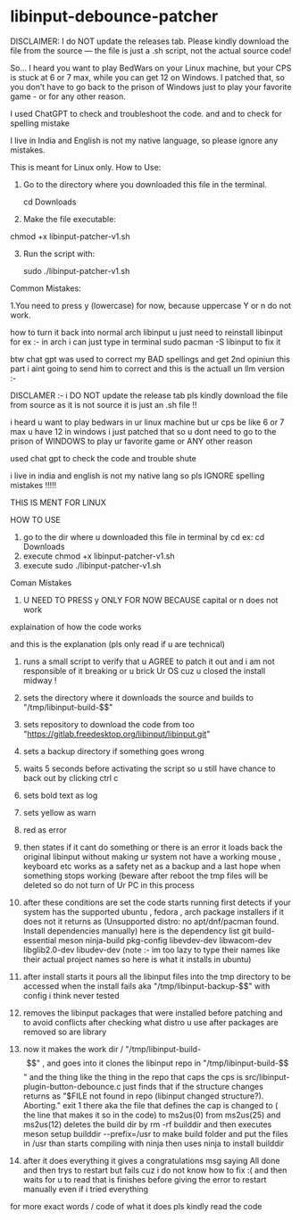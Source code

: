 # libinput-debounce-patcher
DISCLAIMER: I do NOT update the releases tab. Please kindly download the file from the source — the file is just a .sh script, not the actual source code!

So… I heard you want to play BedWars on your Linux machine, but your CPS is stuck at 6 or 7 max, while you can get 12 on Windows. I patched that, so you don’t have to go back to the prison of Windows just to play your favorite game - or for any other reason.

I used ChatGPT to check and troubleshoot the code. and and to check for spelling mistake

I live in India and English is not my native language, so please ignore any mistakes.

This is meant for Linux only.
How to Use:
1. Go to the directory where you downloaded this file in the terminal.

    cd Downloads

2. Make the file executable:

chmod +x libinput-patcher-v1.sh

3. Run the script with:

    sudo ./libinput-patcher-v1.sh



Common Mistakes:

1.You need to press y (lowercase) for now, because uppercase Y or n do not work.


how to turn it back into normal arch libinput 
u just need to reinstall libinput for ex :- in arch i can just type in terminal sudo pacman -S libinput 
to fix it 


btw chat gpt was used to correct my BAD spellings and get 2nd opiniun this part i aint going to send him to correct and this is the actuall un llm version :-


DISCLAMER :- i DO NOT update the release tab pls kindly download the file from source as it is not source it is just an .sh file !!

i heard u want to play bedwars in ur linux machine but ur cps be like 6 or 7 max u have 12 in windows i just patched that so u dont need to go to the prison of WINDOWS to play ur favorite game or ANY other reason

used chat gpt to check the code and trouble shute

i live in india and english is not my native lang so pls IGNORE spelling mistakes !!!!!

THIS IS MENT FOR LINUX

HOW TO USE

1. go to the dir where u downloaded this file in terminal by cd ex: cd Downloads
2. execute chmod +x libinput-patcher-v1.sh
3. execute sudo ./libinput-patcher-v1.sh

Coman Mistakes
1. U NEED TO PRESS y ONLY FOR NOW BECAUSE capital or n does not work




explaination of how the code works 

and this is the explanation (pls only read if u are technical)

1.    runs a small script to verify that u AGREE to patch it out and i am not responsible of it breaking or u brick Ur OS cuz u closed the install midway !

 2.   sets the directory where it downloads the source and builds to "/tmp/libinput-build-$$"

 3.   sets repository to download the code from too "https://gitlab.freedesktop.org/libinput/libinput.git"

 4.  sets a backup directory if something goes wrong

 5.   waits 5 seconds before activating the script so u still have chance to back out by clicking ctrl c

6.   sets bold text as log

 7.  sets yellow as warn

 8.  red as error

 9.   then states if it cant do something or there is an error it loads back the original libinput without making ur system not have a working mouse , keyboard etc works as a safety net as a backup and a last hope when something stops working (beware after reboot the tmp files will be deleted so do not turn of Ur PC in this process

 10.   after these conditions are set the code starts running first detects if your system has the supported ubuntu , fedora , arch package installers if it does not it returns as (Unsupported distro: no apt/dnf/pacman found. Install dependencies manually) here is the dependency list git build-essential meson ninja-build pkg-config libevdev-dev libwacom-dev libglib2.0-dev libudev-dev (note :- im too lazy to type their names like their actual project names so here is what it installs in ubuntu)

 11.   after install starts it pours all the libinput files into the tmp directory to be accessed when the install fails aka "/tmp/libinput-backup-$$" with config i think never tested

 12.   removes the libinput packages that were installed before patching and to avoid conflicts after checking what distro u use after packages are removed so are library

 13.   now it makes the work dir / "/tmp/libinput-build-$$" , and goes into it clones the libinput repo in "/tmp/libinput-build-$$" and the thing like the thing in the repo that caps the cps is src/libinput-plugin-button-debounce.c just finds that if the structure changes returns as "$FILE not found in repo (libinput changed structure?). Aborting." exit 1 there aka the file that defines the cap is changed to ( the line that makes it so in the code) to ms2us(0) from ms2us(25) and ms2us(12) deletes the build dir by rm -rf builddir and then executes meson setup builddir --prefix=/usr to make build folder and put the files in /usr than starts compiling with ninja then uses ninja to install builddir

  14.  after it does everything it gives a congratulations msg saying All done and then trys to restart but fails cuz i do not know how to fix :( and then waits for u to read that is finishes before giving the error to restart manually even if i tried everything

for more exact words / code of what it does pls kindly read the code
